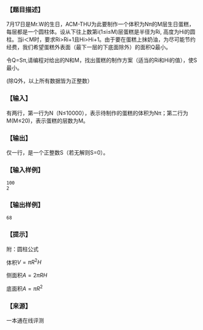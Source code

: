 ### 【题目描述】

7月17日是Mr.W的生日，ACM-THU为此要制作一个体积为Nπ的M层生日蛋糕，每层都是一个圆柱体。设从下往上数第i(1≤i≤M)层蛋糕是半径为Ri, 高度为Hi的圆柱。当i＜M时，要求Ri>Ri+1且Hi>Hi+1。由于要在蛋糕上抹奶油，为尽可能节约经费，我们希望蛋糕外表面（最下一层的下底面除外）的面积Q最小。

令Q=Sπ,请编程对给出的N和M，找出蛋糕的制作方案（适当的Ri和Hi的值），使S最小。

(除Q外，以上所有数据皆为正整数）

### 【输入】

有两行，第一行为N（N≤10000），表示待制作的蛋糕的体积为Nπ；第二行为M(M≤20)，表示蛋糕的层数为M。

### 【输出】

仅一行，是一个正整数S（若无解则S=0）。

### 【输入样例】

```
100
2
```

### 【输出样例】

```
68
```

### 【提示】

附：圆柱公式

体积$V=πR^2H$

侧面积$A=2πRH$

底面积$A=πR^2$


 ### 【来源】

 一本通在线评测 